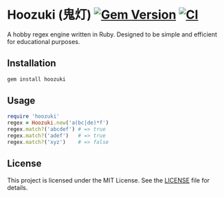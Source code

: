 # Hoozuki (鬼灯) [![Gem Version](https://badge.fury.io/rb/hoozuki.svg)](https://badge.fury.io/rb/hoozuki) [![CI](https://github.com/ydah/hoozuki/actions/workflows/ci.yml/badge.svg)](https://github.com/ydah/hoozuki/actions/workflows/ci.yml)

A hobby regex engine written in Ruby. Designed to be simple and efficient for educational purposes.

## Installation

```bash
gem install hoozuki
```

## Usage

```ruby
require 'hoozuki'
regex = Hoozuki.new('a(bc|de)*f')
regex.match?('abcdef') # => true
regex.match?('adef')   # => true
regex.match?('xyz')    # => false
```

## License

This project is licensed under the MIT License. See the [LICENSE](LICENSE) file for details.
